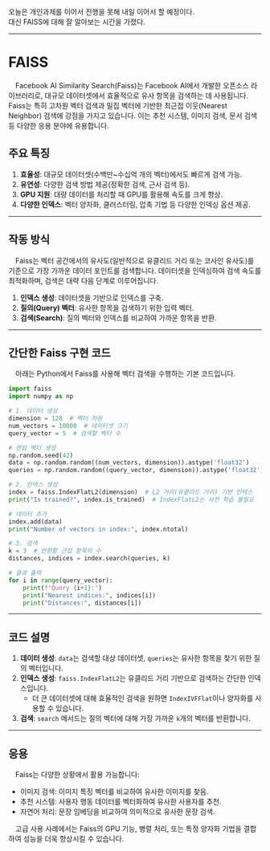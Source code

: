 오늘은 개인과제를 이어서 진행을 못해 내일 이어서 할 예정이다.   
대신 FAISS에 대해 잘 알아보는 시간을 가졌다.   

---

# FAISS

&emsp;Facebook AI Similarity Search(Faiss)는 Facebook AI에서 개발한 오픈소스 라이브러리로, 대규모 데이터셋에서 효율적으로 유사 항목을 검색하는 데 사용됩니다. Faiss는 특히 고차원 벡터 검색과 밀집 벡터에 기반한 최근접 이웃(Nearest Neighbor) 검색에 강점을 가지고 있습니다. 이는 추천 시스템, 이미지 검색, 문서 검색 등 다양한 응용 분야에 유용합니다.

## **주요 특징**
1. **효율성**: 대규모 데이터셋(수백만~수십억 개의 벡터)에서도 빠르게 검색 가능.
2. **유연성**: 다양한 검색 방법 제공(정확한 검색, 근사 검색 등).
3. **GPU 지원**: 대량 데이터를 처리할 때 GPU를 활용해 속도를 크게 향상.
4. **다양한 인덱스**: 벡터 양자화, 클러스터링, 압축 기법 등 다양한 인덱싱 옵션 제공.

---

## **작동 방식**
&emsp;Faiss는 벡터 공간에서의 유사도(일반적으로 유클리드 거리 또는 코사인 유사도)를 기준으로 가장 가까운 데이터 포인트를 검색합니다. 데이터셋을 인덱싱하여 검색 속도를 최적화하며, 검색은 대략 다음 단계로 이루어집니다.

1. **인덱스 생성**: 데이터셋을 기반으로 인덱스를 구축.
2. **질의(Query) 벡터**: 유사한 항목을 검색하기 위한 입력 벡터.
3. **검색(Search)**: 질의 벡터와 인덱스를 비교하여 가까운 항목을 반환.

---

## **간단한 Faiss 구현 코드**

&emsp;아래는 Python에서 Faiss를 사용해 벡터 검색을 수행하는 기본 코드입니다.

```python
import faiss
import numpy as np

# 1. 데이터 생성
dimension = 128  # 벡터 차원
num_vectors = 10000  # 데이터셋 크기
query_vector = 5  # 검색할 벡터 수

# 랜덤 벡터 생성
np.random.seed(42)
data = np.random.random((num_vectors, dimension)).astype('float32')
queries = np.random.random((query_vector, dimension)).astype('float32')

# 2. 인덱스 생성
index = faiss.IndexFlatL2(dimension)  # L2 거리(유클리드 거리) 기반 인덱스
print("Is trained?", index.is_trained)  # IndexFlatL2는 사전 학습 불필요

# 데이터 추가
index.add(data)
print("Number of vectors in index:", index.ntotal)

# 3. 검색
k = 3  # 반환할 근접 항목의 수
distances, indices = index.search(queries, k)

# 결과 출력
for i in range(query_vector):
    print(f"Query {i+1}:")
    print("Nearest indices:", indices[i])
    print("Distances:", distances[i])
```

---

## **코드 설명**

1. **데이터 생성**: `data`는 검색할 대상 데이터셋, `queries`는 유사한 항목을 찾기 위한 질의 벡터입니다.
2. **인덱스 생성**: `faiss.IndexFlatL2`는 유클리드 거리 기반으로 검색하는 간단한 인덱스입니다.
   - 더 큰 데이터셋에 대해 효율적인 검색을 원하면 `IndexIVFFlat`이나 양자화를 사용할 수 있습니다.
3. **검색**: `search` 메서드는 질의 벡터에 대해 가장 가까운 `k`개의 벡터를 반환합니다.

---

## **응용**
&emsp;Faiss는 다양한 상황에서 활용 가능합니다:
- 이미지 검색: 이미지 특징 벡터를 비교하여 유사한 이미지를 찾음.
- 추천 시스템: 사용자 행동 데이터를 벡터화하여 유사한 사용자를 추천.
- 자연어 처리: 문장 임베딩을 비교하여 의미적으로 유사한 문장 검색.

&emsp;고급 사용 사례에서는 Faiss의 GPU 기능, 병렬 처리, 또는 특정 양자화 기법을 결합하여 성능을 더욱 향상시킬 수 있습니다.